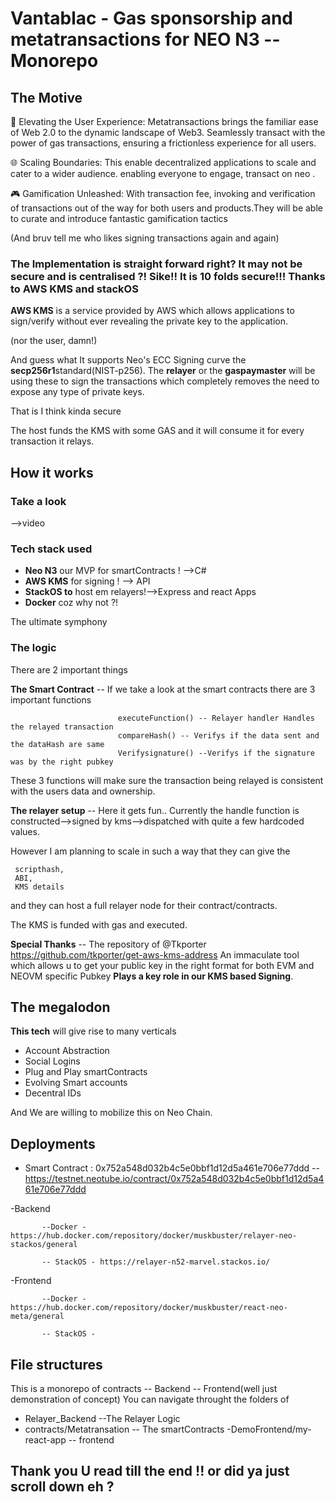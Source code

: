 # Vantablac - Gas sponsorship and metatransactions for NEO N3 -- Monorepo

## The Motive 

🚀 Elevating the User Experience: Metatransactions brings the familiar ease of Web 2.0 to the dynamic landscape of Web3. Seamlessly transact with the power of gas transactions, ensuring a frictionless experience for all users.

🌐 Scaling Boundaries: This enable decentralized applications to scale and cater to a wider audience. enabling everyone to engage, transact on neo .

🎮 Gamification Unleashed: With transaction fee, invoking and verification of transactions out of the way for both users and products.They will be able to curate and introduce fantastic gamification tactics

(And bruv tell me who likes signing transactions again and again)

### The Implementation is straight forward right? It may not be secure and is centralised ?! Sike!! It is 10 folds secure!!! Thanks to **AWS KMS** and **stackOS**

**AWS KMS** is a service provided by AWS which allows applications to sign/verify without ever revealing the private key to the application.

(nor the user, damn!)

And guess what It supports Neo's ECC Signing curve the **secp256r1**standard(NIST-p256). The **relayer** or the **gaspaymaster** will be using these to sign the transactions which completely removes the need to expose any type of private keys.

That is I think kinda secure

The host funds the KMS with some GAS and it will consume it for every transaction it relays.
## How it works 

### Take a look 
-->video

### Tech stack used
- **Neo N3** our MVP for smartContracts ! -->C#
- **AWS KMS** for signing ! --> API
- **StackOS to** host em relayers!-->Express and react Apps 
- **Docker** coz why not ?!


The ultimate symphony
### The logic
There are 2 important things 

**The Smart Contract** -- If we take a look at the smart contracts there are 3 important functions
                           
                           
                            executeFunction() -- Relayer handler Handles the relayed transaction
                            compareHash() -- Verifys if the data sent and the dataHash are same
                            Verifysignature() --Verifys if the signature was by the right pubkey

These 3 functions will make sure the transaction being relayed is consistent with the users data and ownership.                            

**The relayer setup** -- Here it gets fun.. Currently the handle function is constructed-->signed by kms-->dispatched with quite a few hardcoded values.

However I am planning to scale in such a way that they can give the
```
 scripthash,
 ABI,
 KMS details
   ```
 and they can host a full relayer node for their contract/contracts.

The KMS is funded with gas and executed.

**Special Thanks** -- The repository of @Tkporter https://github.com/tkporter/get-aws-kms-address 
An immaculate tool which allows u to get your public key in the right format for both EVM and NEOVM specific Pubkey **Plays a key role in our KMS based Signing**.

## The megalodon

**This tech** will give rise to many verticals 
- Account Abstraction
- Social Logins
- Plug and Play smartContracts 
- Evolving Smart accounts
- Decentral IDs

And We are willing to mobilize this on Neo Chain.

## Deployments

- Smart Contract : 0x752a548d032b4c5e0bbf1d12d5a461e706e77ddd -- https://testnet.neotube.io/contract/0x752a548d032b4c5e0bbf1d12d5a461e706e77ddd

-Backend  
          
           --Docker - https://hub.docker.com/repository/docker/muskbuster/relayer-neo-stackos/general
           
           -- StackOS - https://relayer-n52-marvel.stackos.io/

-Frontend  
          
           --Docker - https://hub.docker.com/repository/docker/muskbuster/react-neo-meta/general
           
           -- StackOS - 

## File structures

This is a monorepo of contracts -- Backend -- Frontend(well just demonstration of concept)
You can navigate throught the folders of 

- Relayer_Backend --The Relayer Logic
- contracts/Metatransation -- The smartContracts
-DemoFrontend/my-react-app -- frontend


## Thank you U read till the end !! or did ya just scroll down eh ?